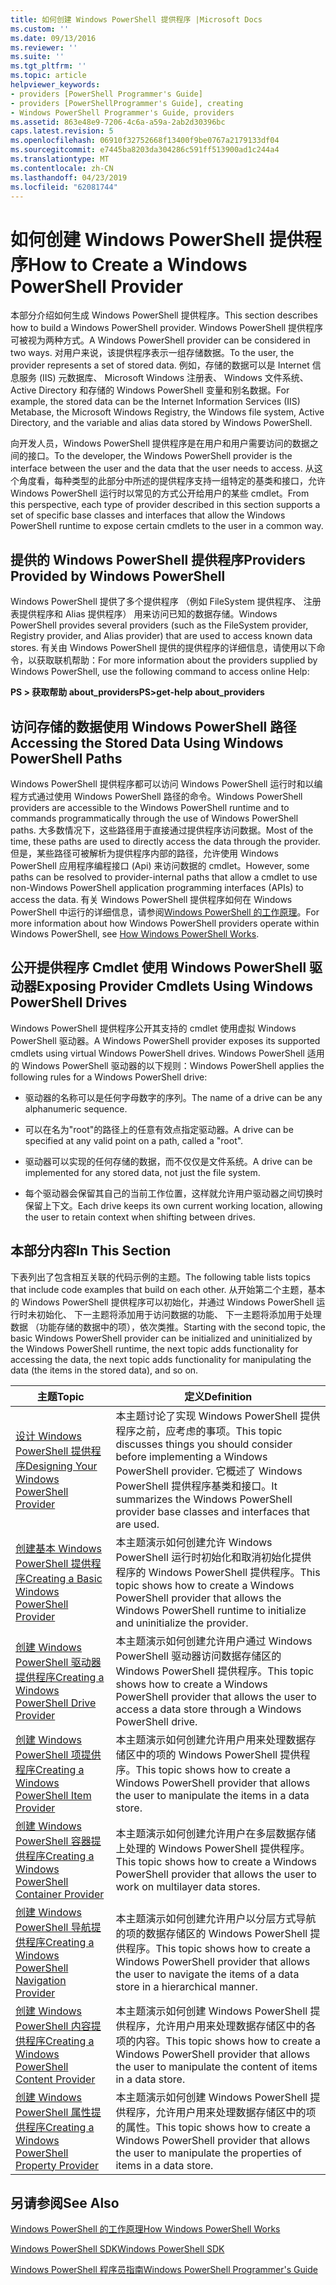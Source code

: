 ```yaml
---
title: 如何创建 Windows PowerShell 提供程序 |Microsoft Docs
ms.custom: ''
ms.date: 09/13/2016
ms.reviewer: ''
ms.suite: ''
ms.tgt_pltfrm: ''
ms.topic: article
helpviewer_keywords:
- providers [PowerShell Programmer's Guide]
- providers [PowerShellProgrammer's Guide], creating
- Windows PowerShell Programmer's Guide, providers
ms.assetid: 863e48e9-7206-4c6a-a59a-2ab2d30396bc
caps.latest.revision: 5
ms.openlocfilehash: 06910f32752668f13400f9be0767a2179133df04
ms.sourcegitcommit: e7445ba8203da304286c591ff513900ad1c244a4
ms.translationtype: MT
ms.contentlocale: zh-CN
ms.lasthandoff: 04/23/2019
ms.locfileid: "62081744"
---
```

# <a name="how-to-create-a-windows-powershell-provider"></a><span data-ttu-id="16bbd-102">如何创建 Windows PowerShell 提供程序</span><span class="sxs-lookup"><span data-stu-id="16bbd-102">How to Create a Windows PowerShell Provider</span></span>

<span data-ttu-id="16bbd-103">本部分介绍如何生成 Windows PowerShell 提供程序。</span><span class="sxs-lookup"><span data-stu-id="16bbd-103">This section describes how to build a Windows PowerShell provider.</span></span> <span data-ttu-id="16bbd-104">Windows PowerShell 提供程序可被视为两种方式。</span><span class="sxs-lookup"><span data-stu-id="16bbd-104">A Windows PowerShell provider can be considered in two ways.</span></span> <span data-ttu-id="16bbd-105">对用户来说，该提供程序表示一组存储数据。</span><span class="sxs-lookup"><span data-stu-id="16bbd-105">To the user, the provider represents a set of stored data.</span></span> <span data-ttu-id="16bbd-106">例如，存储的数据可以是 Internet 信息服务 (IIS) 元数据库、 Microsoft Windows 注册表、 Windows 文件系统、 Active Directory 和存储的 Windows PowerShell 变量和别名数据。</span><span class="sxs-lookup"><span data-stu-id="16bbd-106">For example, the stored data can be the Internet Information Services (IIS) Metabase, the Microsoft Windows Registry, the Windows file system, Active Directory, and the variable and alias data stored by Windows PowerShell.</span></span>

<span data-ttu-id="16bbd-107">向开发人员，Windows PowerShell 提供程序是在用户和用户需要访问的数据之间的接口。</span><span class="sxs-lookup"><span data-stu-id="16bbd-107">To the developer, the Windows PowerShell provider is the interface between the user and the data that the user needs to access.</span></span> <span data-ttu-id="16bbd-108">从这个角度看，每种类型的此部分中所述的提供程序支持一组特定的基类和接口，允许 Windows PowerShell 运行时以常见的方式公开给用户的某些 cmdlet。</span><span class="sxs-lookup"><span data-stu-id="16bbd-108">From this perspective, each type of provider described in this section supports a set of specific base classes and interfaces that allow the Windows PowerShell runtime to expose certain cmdlets to the user in a common way.</span></span>

## <a name="providers-provided-by-windows-powershell"></a><span data-ttu-id="16bbd-109">提供的 Windows PowerShell 提供程序</span><span class="sxs-lookup"><span data-stu-id="16bbd-109">Providers Provided by Windows PowerShell</span></span>

<span data-ttu-id="16bbd-110">Windows PowerShell 提供了多个提供程序 （例如 FileSystem 提供程序、 注册表提供程序和 Alias 提供程序） 用来访问已知的数据存储。</span><span class="sxs-lookup"><span data-stu-id="16bbd-110">Windows PowerShell provides several providers (such as the FileSystem provider, Registry provider, and Alias provider) that are used to access known data stores.</span></span> <span data-ttu-id="16bbd-111">有关由 Windows PowerShell 提供的提供程序的详细信息，请使用以下命令，以获取联机帮助：</span><span class="sxs-lookup"><span data-stu-id="16bbd-111">For more information about the providers supplied by Windows PowerShell, use the following command to access online Help:</span></span>

<span data-ttu-id="16bbd-112">**PS > 获取帮助 about_providers**</span><span class="sxs-lookup"><span data-stu-id="16bbd-112">**PS>get-help about_providers**</span></span>

## <a name="accessing-the-stored-data-using-windows-powershell-paths"></a><span data-ttu-id="16bbd-113">访问存储的数据使用 Windows PowerShell 路径</span><span class="sxs-lookup"><span data-stu-id="16bbd-113">Accessing the Stored Data Using Windows PowerShell Paths</span></span>

<span data-ttu-id="16bbd-114">Windows PowerShell 提供程序都可以访问 Windows PowerShell 运行时和以编程方式通过使用 Windows PowerShell 路径的命令。</span><span class="sxs-lookup"><span data-stu-id="16bbd-114">Windows PowerShell providers are accessible to the Windows PowerShell runtime and to commands programmatically through the use of Windows PowerShell paths.</span></span> <span data-ttu-id="16bbd-115">大多数情况下，这些路径用于直接通过提供程序访问数据。</span><span class="sxs-lookup"><span data-stu-id="16bbd-115">Most of the time, these paths are used to directly access the data through the provider.</span></span> <span data-ttu-id="16bbd-116">但是，某些路径可被解析为提供程序内部的路径，允许使用 Windows PowerShell 应用程序编程接口 (Api) 来访问数据的 cmdlet。</span><span class="sxs-lookup"><span data-stu-id="16bbd-116">However, some paths can be resolved to provider-internal paths that allow a cmdlet to use non-Windows PowerShell application programming interfaces (APIs) to access the data.</span></span> <span data-ttu-id="16bbd-117">有关 Windows PowerShell 提供程序如何在 Windows PowerShell 中运行的详细信息，请参阅[Windows PowerShell 的工作原理](http://msdn.microsoft.com/en-us/ced30e23-10af-4700-8933-49873bd84d58)。</span><span class="sxs-lookup"><span data-stu-id="16bbd-117">For more information about how Windows PowerShell providers operate within Windows PowerShell, see [How Windows PowerShell Works](http://msdn.microsoft.com/en-us/ced30e23-10af-4700-8933-49873bd84d58).</span></span>

## <a name="exposing-provider-cmdlets-using-windows-powershell-drives"></a><span data-ttu-id="16bbd-118">公开提供程序 Cmdlet 使用 Windows PowerShell 驱动器</span><span class="sxs-lookup"><span data-stu-id="16bbd-118">Exposing Provider Cmdlets Using Windows PowerShell Drives</span></span>

<span data-ttu-id="16bbd-119">Windows PowerShell 提供程序公开其支持的 cmdlet 使用虚拟 Windows PowerShell 驱动器。</span><span class="sxs-lookup"><span data-stu-id="16bbd-119">A Windows PowerShell provider exposes its supported cmdlets using virtual Windows PowerShell drives.</span></span> <span data-ttu-id="16bbd-120">Windows PowerShell 适用的 Windows PowerShell 驱动器的以下规则：</span><span class="sxs-lookup"><span data-stu-id="16bbd-120">Windows PowerShell applies the following rules for a Windows PowerShell drive:</span></span>

- <span data-ttu-id="16bbd-121">驱动器的名称可以是任何字母数字的序列。</span><span class="sxs-lookup"><span data-stu-id="16bbd-121">The name of a drive can be any alphanumeric sequence.</span></span>

- <span data-ttu-id="16bbd-122">可以在名为"root"的路径上的任意有效点指定驱动器。</span><span class="sxs-lookup"><span data-stu-id="16bbd-122">A drive can be specified at any valid point on a path, called a "root".</span></span>

- <span data-ttu-id="16bbd-123">驱动器可以实现的任何存储的数据，而不仅仅是文件系统。</span><span class="sxs-lookup"><span data-stu-id="16bbd-123">A drive can be implemented for any stored data, not just the file system.</span></span>

- <span data-ttu-id="16bbd-124">每个驱动器会保留其自己的当前工作位置，这样就允许用户驱动器之间切换时保留上下文。</span><span class="sxs-lookup"><span data-stu-id="16bbd-124">Each drive keeps its own current working location, allowing the user to retain context when shifting between drives.</span></span>

## <a name="in-this-section"></a><span data-ttu-id="16bbd-125">本部分内容</span><span class="sxs-lookup"><span data-stu-id="16bbd-125">In This Section</span></span>

<span data-ttu-id="16bbd-126">下表列出了包含相互关联的代码示例的主题。</span><span class="sxs-lookup"><span data-stu-id="16bbd-126">The following table lists topics that include code examples that build on each other.</span></span> <span data-ttu-id="16bbd-127">从开始第二个主题，基本的 Windows PowerShell 提供程序可以初始化，并通过 Windows PowerShell 运行时未初始化、 下一主题将添加用于访问数据的功能、 下一主题将添加用于处理数据 （功能存储的数据中的项），依次类推。</span><span class="sxs-lookup"><span data-stu-id="16bbd-127">Starting with the second topic, the basic Windows PowerShell provider can be initialized and uninitialized by the Windows PowerShell runtime, the next topic adds functionality for accessing the data, the next topic adds functionality for manipulating the data (the items in the stored data), and so on.</span></span>

|<span data-ttu-id="16bbd-128">主题</span><span class="sxs-lookup"><span data-stu-id="16bbd-128">Topic</span></span>|<span data-ttu-id="16bbd-129">定义</span><span class="sxs-lookup"><span data-stu-id="16bbd-129">Definition</span></span>|
|-----------|----------------|
|[<span data-ttu-id="16bbd-130">设计 Windows PowerShell 提供程序</span><span class="sxs-lookup"><span data-stu-id="16bbd-130">Designing Your Windows PowerShell Provider</span></span>](./designing-your-windows-powershell-provider.md)|<span data-ttu-id="16bbd-131">本主题讨论了实现 Windows PowerShell 提供程序之前，应考虑的事项。</span><span class="sxs-lookup"><span data-stu-id="16bbd-131">This topic discusses things you should consider before implementing a Windows PowerShell provider.</span></span> <span data-ttu-id="16bbd-132">它概述了 Windows PowerShell 提供程序基类和接口。</span><span class="sxs-lookup"><span data-stu-id="16bbd-132">It summarizes the Windows PowerShell provider base classes and interfaces that are used.</span></span>|
|[<span data-ttu-id="16bbd-133">创建基本 Windows PowerShell 提供程序</span><span class="sxs-lookup"><span data-stu-id="16bbd-133">Creating a Basic Windows PowerShell Provider</span></span>](./creating-a-basic-windows-powershell-provider.md)|<span data-ttu-id="16bbd-134">本主题演示如何创建允许 Windows PowerShell 运行时初始化和取消初始化提供程序的 Windows PowerShell 提供程序。</span><span class="sxs-lookup"><span data-stu-id="16bbd-134">This topic shows how to create a Windows PowerShell provider that allows the Windows PowerShell runtime to initialize and uninitialize the provider.</span></span>|
|[<span data-ttu-id="16bbd-135">创建 Windows PowerShell 驱动器提供程序</span><span class="sxs-lookup"><span data-stu-id="16bbd-135">Creating a Windows PowerShell Drive Provider</span></span>](./creating-a-windows-powershell-drive-provider.md)|<span data-ttu-id="16bbd-136">本主题演示如何创建允许用户通过 Windows PowerShell 驱动器访问数据存储区的 Windows PowerShell 提供程序。</span><span class="sxs-lookup"><span data-stu-id="16bbd-136">This topic shows how to create a Windows PowerShell provider that allows the user to access a data store through a Windows PowerShell drive.</span></span>|
|[<span data-ttu-id="16bbd-137">创建 Windows PowerShell 项提供程序</span><span class="sxs-lookup"><span data-stu-id="16bbd-137">Creating a Windows PowerShell Item Provider</span></span>](./creating-a-windows-powershell-item-provider.md)|<span data-ttu-id="16bbd-138">本主题演示如何创建允许用户用来处理数据存储区中的项的 Windows PowerShell 提供程序。</span><span class="sxs-lookup"><span data-stu-id="16bbd-138">This topic shows how to create a Windows PowerShell provider that allows the user to manipulate the items in a data store.</span></span>|
|[<span data-ttu-id="16bbd-139">创建 Windows PowerShell 容器提供程序</span><span class="sxs-lookup"><span data-stu-id="16bbd-139">Creating a Windows PowerShell Container Provider</span></span>](./creating-a-windows-powershell-container-provider.md)|<span data-ttu-id="16bbd-140">本主题演示如何创建允许用户在多层数据存储上处理的 Windows PowerShell 提供程序。</span><span class="sxs-lookup"><span data-stu-id="16bbd-140">This topic shows how to create a Windows PowerShell provider that allows the user to work on multilayer data stores.</span></span>|
|[<span data-ttu-id="16bbd-141">创建 Windows PowerShell 导航提供程序</span><span class="sxs-lookup"><span data-stu-id="16bbd-141">Creating a Windows PowerShell Navigation Provider</span></span>](./creating-a-windows-powershell-navigation-provider.md)|<span data-ttu-id="16bbd-142">本主题演示如何创建允许用户以分层方式导航的项的数据存储区的 Windows PowerShell 提供程序。</span><span class="sxs-lookup"><span data-stu-id="16bbd-142">This topic shows how to create a Windows PowerShell provider that allows the user to navigate the items of a data store in a hierarchical manner.</span></span>|
|[<span data-ttu-id="16bbd-143">创建 Windows PowerShell 内容提供程序</span><span class="sxs-lookup"><span data-stu-id="16bbd-143">Creating a Windows PowerShell Content Provider</span></span>](./creating-a-windows-powershell-content-provider.md)|<span data-ttu-id="16bbd-144">本主题演示如何创建 Windows PowerShell 提供程序，允许用户用来处理数据存储区中的各项的内容。</span><span class="sxs-lookup"><span data-stu-id="16bbd-144">This topic shows how to create a Windows PowerShell provider that allows the user to manipulate the content of items in a data store.</span></span>|
|[<span data-ttu-id="16bbd-145">创建 Windows PowerShell 属性提供程序</span><span class="sxs-lookup"><span data-stu-id="16bbd-145">Creating a Windows PowerShell Property Provider</span></span>](./creating-a-windows-powershell-property-provider.md)|<span data-ttu-id="16bbd-146">本主题演示如何创建 Windows PowerShell 提供程序，允许用户用来处理数据存储区中的项的属性。</span><span class="sxs-lookup"><span data-stu-id="16bbd-146">This topic shows how to create a Windows PowerShell provider that allows the user to manipulate the properties of items in a data store.</span></span>|

## <a name="see-also"></a><span data-ttu-id="16bbd-147">另请参阅</span><span class="sxs-lookup"><span data-stu-id="16bbd-147">See Also</span></span>

[<span data-ttu-id="16bbd-148">Windows PowerShell 的工作原理</span><span class="sxs-lookup"><span data-stu-id="16bbd-148">How Windows PowerShell Works</span></span>](http://msdn.microsoft.com/en-us/ced30e23-10af-4700-8933-49873bd84d58)

[<span data-ttu-id="16bbd-149">Windows PowerShell SDK</span><span class="sxs-lookup"><span data-stu-id="16bbd-149">Windows PowerShell SDK</span></span>](../windows-powershell-reference.md)

[<span data-ttu-id="16bbd-150">Windows PowerShell 程序员指南</span><span class="sxs-lookup"><span data-stu-id="16bbd-150">Windows PowerShell Programmer's Guide</span></span>](./windows-powershell-programmer-s-guide.md)
